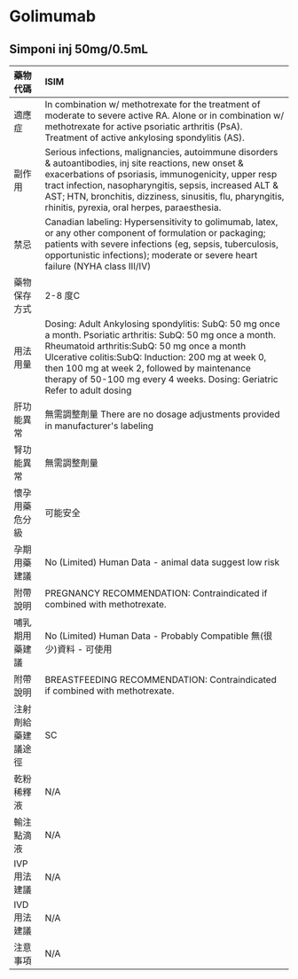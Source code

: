 # Golimumab

## Simponi inj 50mg/0.5mL

| 藥物代碼 | ISIM |
| :--- | :--- |
| 適應症 | In combination w/ methotrexate for the treatment of moderate to severe active RA. Alone or in combination w/ methotrexate for active psoriatic arthritis \(PsA\). Treatment of active ankylosing spondylitis \(AS\). |
| 副作用 | Serious infections, malignancies, autoimmune disorders & autoantibodies, inj site reactions, new onset & exacerbations of psoriasis, immunogenicity, upper resp tract infection, nasopharyngitis, sepsis, increased ALT & AST; HTN, bronchitis, dizziness, sinusitis, flu, pharyngitis, rhinitis, pyrexia, oral herpes, paraesthesia. |
| 禁忌 | Canadian labeling: Hypersensitivity to golimumab, latex, or any other component of formulation or packaging; patients with severe infections \(eg, sepsis, tuberculosis, opportunistic infections\); moderate or severe heart failure \(NYHA class III/IV\) |
| 藥物保存方式 | 2-8 度C |
| 用法用量 | Dosing: Adult Ankylosing spondylitis: SubQ: 50 mg once a month. Psoriatic arthritis: SubQ: 50 mg once a month. Rheumatoid arthritis:SubQ: 50 mg once a month Ulcerative colitis:SubQ: Induction: 200 mg at week 0, then 100 mg at week 2, followed by maintenance therapy of 50-100 mg every 4 weeks. Dosing: Geriatric Refer to adult dosing |
| 肝功能異常 | 無需調整劑量  There are no dosage adjustments provided in manufacturer's labeling |
| 腎功能異常 | 無需調整劑量 |
| 懷孕用藥危分級 | 可能安全 |
| 孕期用藥建議 | No \(Limited\) Human Data - animal data suggest low risk |
| 附帶說明 | PREGNANCY RECOMMENDATION: Contraindicated if combined with methotrexate. |
| 哺乳期用藥建議 | No \(Limited\) Human Data - Probably Compatible 無\(很少\)資料 - 可使用 |
| 附帶說明 | BREASTFEEDING RECOMMENDATION: Contraindicated if combined with methotrexate. |
| 注射劑給藥建議途徑 | SC |
| 乾粉稀釋液 | N/A |
| 輸注點滴液 | N/A |
| IVP 用法建議 | N/A |
| IVD 用法建議 | N/A |
| 注意事項 | N/A |

